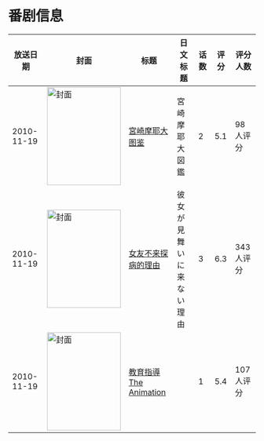 # 番剧信息

|放送日期|封面|标题|日文标题|话数|评分|评分人数|
|---|---|---|---|---|---|---|
|2010-11-19|<img src="/img/no_icon_subject.png" alt="封面" style="width:150px;height:200px;object-fit:cover;">|[宮崎摩耶大图鉴](https://bangumi.tv/subject/47573)|宮崎摩耶大図鑑|2|5.1|98人评分|
|2010-11-19|<img src="/img/no_icon_subject.png" alt="封面" style="width:150px;height:200px;object-fit:cover;">|[女友不来探病的理由](https://bangumi.tv/subject/70429)|彼女が見舞いに来ない理由|3|6.3|343人评分|
|2010-11-19|<img src="/img/no_icon_subject.png" alt="封面" style="width:150px;height:200px;object-fit:cover;">|[教育指導 The Animation](https://bangumi.tv/subject/77374)||1|5.4|107人评分|
